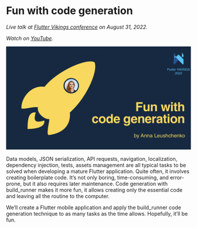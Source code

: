 # Fun with code generation

*Live talk at [Flutter Vikings conference](https://fluttervikings.com/) on August 31, 2022.*

*Watch on [YouTube](https://youtu.be/gn1F7GClECY?t=3680).*

![](images/cover_image.jpg)

Data models, JSON serialization, API requests, navigation, localization, dependency injection, tests, assets management are all typical tasks to be solved when developing a mature Flutter application. Quite often, it involves creating boilerplate code. It’s not only boring, time-consuming, and error-prone, but it also requires later maintenance. Code generation with build_runner makes it more fun, it allows creating only the essential code and leaving all the routine to the computer.

We’ll create a Flutter mobile application and apply the build_runner code generation technique to as many tasks as the time allows. Hopefully, it’ll be fun.
